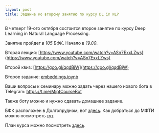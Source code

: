 ```yaml
---
layout: post
title: Задание ко второму занятию по курсу DL in NLP
---
```


В четверг 19-ого октября состоится второе занятие по курсу Deep Learning in Natural Language Processing.

Занятие пройдет _в 105 БФК_. Начало в _19.00_.

Вторая лекция: [https://www.youtube.com/watch?v=ASn7ExxLZws](https://www.youtube.com/watch?v=ASn7ExxLZws)

Второй квиз: [https://goo.gl/qqdBjW](https://goo.gl/qqdBjW)

Второе задание: [embeddings.ipynb](https://github.com/deepmipt/deep-nlp-seminars/blob/master/seminar_02/embeddings.ipynb)

Ваши вопросы к семинару можно задать через нашего нового бота в Telegram: https://t.me/MiptCourseBot

Также боту можно и нужно сдавать домашнее задание.

БФК расположен в Долгопрудном, вот [здесь](https://yandex.ru/maps/-/CBUgnHqITD). Как добраться до МФТИ можно посмотреть [тут](https://mipt.ru/about/general/contacts/way.php).

План курса можно посмотреть [здесь](../NLP/).
